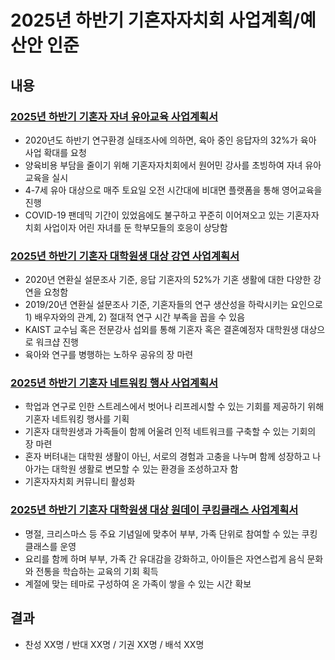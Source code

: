 ﻿2025년 하반기 기혼자자치회 사업계획/예산안 인준
===

## 내용

### [2025년 하반기 기혼자 자녀 유아교육 사업계획서](기자회-유아교육.md)

- 2020년도 하반기 연구환경 실태조사에 의하면, 육아 중인 응답자의 32%가 육아 사업 확대를 요청
- 양육비용 부담을 줄이기 위해 기혼자자치회에서 원어민 강사를 초빙하여 자녀 유아교육을 실시
- 4-7세 유아 대상으로 매주 토요일 오전 시간대에 비대면 플랫폼을 통해 영어교육을 진행
- COVID-19 팬데믹 기간이 있었음에도 불구하고 꾸준히 이어져오고 있는 기혼자자치회 사업이자 어린 자녀를 둔 학부모들의 호응이 상당함


### [2025년 하반기 기혼자 대학원생 대상 강연 사업계획서](기자회-강연.md)

- 2020년 연환실 설문조사 기준, 응답 기혼자의 52%가 기혼 생활에 대한 다양한 강연을 요청함
- 2019/20년 연환실 설문조사 기준, 기혼자들의 연구 생산성을 하락시키는 요인으로 1) 배우자와의 관계, 2) 절대적 연구 시간 부족을 꼽을 수 있음
- KAIST 교수님 혹은 전문강사 섭외를 통해 기혼자 혹은 결혼예정자 대학원생 대상으로 워크샵 진행
- 육아와 연구를 병행하는 노하우 공유의 장 마련

### [2025년 하반기 기혼자 네트워킹 행사 사업계획서](기자회-네트워킹.md)

- 학업과 연구로 인한 스트레스에서 벗어나 리프레시할 수 있는 기회를 제공하기 위해 기혼자 네트워킹 행사를 기획
- 기혼자 대학원생과 가족들이 함께 어울려 인적 네트워크를 구축할 수 있는 기회의 장 마련
- 혼자 버텨내는 대학원 생활이 아닌, 서로의 경험과 고충을 나누며 함께 성장하고 나아가는 대학원 생활로 변모할 수 있는 환경을 조성하고자 함
- 기혼자자치회 커뮤니티 활성화

### [2025년 하반기 기혼자 대학원생 대상 원데이 쿠킹클래스 사업계획서](기자회-요리.md)

- 명절, 크리스마스 등 주요 기념일에 맞추어 부부, 가족 단위로 참여할 수 있는 쿠킹클래스를 운영
- 요리를 함께 하며 부부, 가족 간 유대감을 강화하고, 아이들은 자연스럽게 음식 문화와 전통을 학습하는 교육의 기회 획득
- 계절에 맞는 테마로 구성하여 온 가족이 쌓을 수 있는 시간 확보


## 결과
- 찬성 XX명 / 반대 XX명 / 기권 XX명 / 배석 XX명
